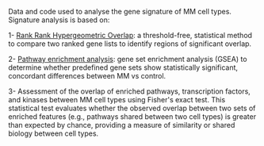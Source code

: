 Data and code used to analyse the gene signature of MM cell types. 
Signature analysis is based on:

1-  [Rank Rank Hypergeometric Overlap](https://academic.oup.com/nar/article/38/17/e169/1033168): a threshold-free, statistical method to compare two ranked gene lists to identify regions of significant overlap.

2-  [Pathway enrichment analysis](https://www.biorxiv.org/content/10.1101/060012v3.abstract): gene set enrichment analysis (GSEA) to determine whether predefined gene sets show statistically significant, concordant differences between MM vs control.

3-  Assessment of the overlap of enriched pathways, transcription factors, and kinases between MM cell types using Fisher's exact test. This statistical test evaluates whether the observed overlap between two sets of enriched features (e.g., pathways shared between two cell types) is greater than expected by chance, providing a measure of similarity or shared biology between cell types.

